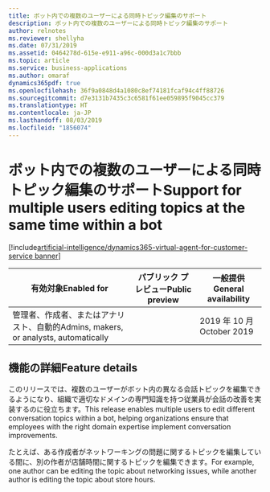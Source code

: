 ```yaml
---
title: ボット内での複数のユーザーによる同時トピック編集のサポート
description: ボット内での複数のユーザーによる同時トピック編集のサポート
author: relnotes
ms.reviewer: shellyha
ms.date: 07/31/2019
ms.assetid: 0464278d-615e-e911-a96c-000d3a1c7bbb
ms.topic: article
ms.service: business-applications
ms.author: omaraf
dynamics365pdf: true
ms.openlocfilehash: 36f9a0848d4a1080c8ef74181fcaf94c4ff88726
ms.sourcegitcommit: d7e3131b7435c3c6581f61ee059895f9045cc379
ms.translationtype: HT
ms.contentlocale: ja-JP
ms.lasthandoff: 08/03/2019
ms.locfileid: "1856074"
---
```

# <a name="support-for-multiple-users-editing-topics-at-the-same-time-within-a-bot"></a><span data-ttu-id="dbdc2-103">ボット内での複数のユーザーによる同時トピック編集のサポート</span><span class="sxs-lookup"><span data-stu-id="dbdc2-103">Support for multiple users editing topics at the same time within a bot</span></span>
[!include[artificial-intelligence/dynamics365-virtual-agent-for-customer-service banner](../includes/artificial-intelligence/dynamics365-virtual-agent-for-customer-service.md)]

| <span data-ttu-id="dbdc2-104">有効対象</span><span class="sxs-lookup"><span data-stu-id="dbdc2-104">Enabled for</span></span>    |  <span data-ttu-id="dbdc2-105">パブリック プレビュー</span><span class="sxs-lookup"><span data-stu-id="dbdc2-105">Public preview</span></span> | <span data-ttu-id="dbdc2-106">一般提供</span><span class="sxs-lookup"><span data-stu-id="dbdc2-106">General availability</span></span> | 
| ---------- | ---------- |---------- |
|<span data-ttu-id="dbdc2-107">管理者、作成者、またはアナリスト、自動的</span><span class="sxs-lookup"><span data-stu-id="dbdc2-107">Admins, makers, or analysts, automatically</span></span>|| <span data-ttu-id="dbdc2-108">2019 年 10 月</span><span class="sxs-lookup"><span data-stu-id="dbdc2-108">October 2019</span></span>|






## <a name="feature-details"></a><span data-ttu-id="dbdc2-109">機能の詳細</span><span class="sxs-lookup"><span data-stu-id="dbdc2-109">Feature details</span></span>
<!--feature detail start -->
<span data-ttu-id="dbdc2-110">このリリースでは、複数のユーザーがボット内の異なる会話トピックを編集できるようになり、組織で適切なドメインの専門知識を持つ従業員が会話の改善を実装するのに役立ちます。</span><span class="sxs-lookup"><span data-stu-id="dbdc2-110">This release enables multiple users to edit different conversation topics within a bot, helping organizations ensure that employees with the right domain expertise implement conversation improvements.</span></span> 
  
<span data-ttu-id="dbdc2-111">たとえば、ある作成者がネットワーキングの問題に関するトピックを編集している間に、別の作者が店舗時間に関するトピックを編集できます。</span><span class="sxs-lookup"><span data-stu-id="dbdc2-111">For example, one author can be editing the topic about networking issues, while another author is editing the topic about store hours.</span></span>
<!--feature detail end -->











